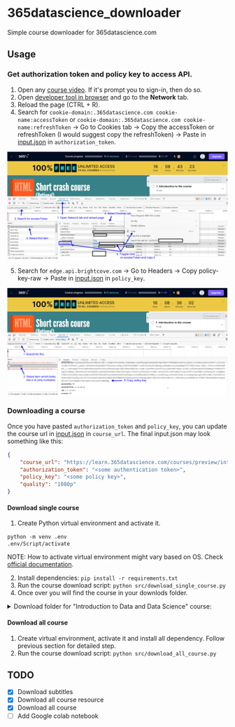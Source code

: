# 365datascience_downloader
Simple course downloader for 365datascience.com

## Usage

### Get authorization token and policy key to access API.

1. Open any [course video](https://learn.365datascience.com/courses/web-scraping-and-api-fundamentals-in-python/what-does-the-course-cover/). If it's prompt you to sign-in, then do so.
2. Open [developer tool in browser](https://www.computerhope.com/issues/ch002153.htm) and go to the **Network** tab.
3. Reload the page (CTRL + R).
4. Search for `cookie-domain:.365datascience.com cookie-name:accessToken` or `cookie-domain:.365datascience.com cookie-name:refreshToken` -> Go to Cookies tab -> Copy the accessToken or refreshToken (I would suggest copy the refreshToken) -> Paste in [input.json](src\365datascience_course_downloader\input.json) in `authorization_token`.

![](static/copy_access_token.png)

5. Search for `edge.api.brightcove.com` -> Go to Headers -> Copy policy-key-raw -> Paste in [input.json](src\365datascience_course_downloader\input.json) in `policy_key`.

![](static/copy_policy_key.png)

### Downloading a course

Once you have pasted `authorization_token` and `policy_key`, you can update the course url in [input.json](src\365datascience_course_downloader\input.json) in `course_url`. The final input.json may look something like this:

```json
{
    "course_url": "https://learn.365datascience.com/courses/preview/intro-to-data-and-data-science/",
    "authorization_token": "<some authentication token>",
    "policy_key": "<some policy key>",
    "quality": "1080p"
}
```

#### Download single course

1. Create Python virtual environment and activate it.

```console
python -m venv .env
.env/Script/activate
```

NOTE: How to activate virtual environment might vary based on OS. Check [official documentation](https://docs.python.org/3/library/venv.html).

2. Install dependencies: `pip install -r requirements.txt`
3. Run the course download script: `python src/download_single_course.py`
4. Once over you will find the course in your downlods folder.

<details>
<summary>Download folder for "Introduction to Data and Data Science" course:</summary>

```
📦365DataScience
 ┗ 📂Introduction to Data and Data Science
 ┃ ┣ 📂1 - The Different Data Science Fields
 ┃ ┃ ┣ 📜1 - Course Introduction.mp4
 ┃ ┃ ┣ 📜10 - An Overview of our Data Science Infographic.mp4
 ┃ ┃ ┣ 📜2 - Why are there so many business and data science buzzwords.mp4
 ┃ ┃ ┣ 📜4 - Analysis vs Analytics.mp4
 ┃ ┃ ┣ 📜6 - Intro to Business Analytics Data Analytics and Data Science.mp4
 ┃ ┃ ┗ 📜8 - Adding Business Intelligence BI Machine Learning ML and Artificial Intelligence AI to the picture.mp4
 ┃ ┣ 📂2 - The Relationship between Different Data Science Fields
 ┃ ┃ ┗ 📜1 - When are Traditional data Big Data BI Traditional Data Science and ML applied.mp4
 ┃ ┣ 📂3 - What is the Purpose of each Data Science field
 ┃ ┃ ┗ 📜1 - Why do we Need each of these Disciplines.mp4
 ┃ ┣ 📂4 - Common Data Science Techniques
 ┃ ┃ ┣ 📜1 - Traditional Data Techniques.mp4
 ┃ ┃ ┣ 📜10 - Traditional Methods Reallife Examples.mp4
 ┃ ┃ ┣ 📜11 - Machine Learning ML Techniques.mp4
 ┃ ┃ ┣ 📜12 - Machine Learning ML Types of Machine Learning.mp4
 ┃ ┃ ┣ 📜14 - Machine Learning ML Reallife Examples.mp4
 ┃ ┃ ┣ 📜3 - Traditional Data Reallife Examples.mp4
 ┃ ┃ ┣ 📜4 - Big Data Techniques.mp4
 ┃ ┃ ┣ 📜5 - Big Data Reallife Examples.mp4
 ┃ ┃ ┣ 📜6 - Business Intelligence BI Techniques.mp4
 ┃ ┃ ┣ 📜8 - Business Intelligence BI Reallife Examples.mp4
 ┃ ┃ ┗ 📜9 - Traditional Methods Techniques.mp4
 ┃ ┣ 📂5 - Common Data Science Tools
 ┃ ┃ ┗ 📜1 - Programming Languages  Software Employed in Data Science  All the Tools You Need.mp4
 ┃ ┣ 📂6 - Data Science Job Positions What do they Involve and What to Look out for
 ┃ ┃ ┗ 📜1 - Data Science Job Positions What do they Involve and What to Look out for.mp4
 ┃ ┗ 📂7 - Dispelling common Misconceptions
 ┃ ┃ ┗ 📜1 - Dispelling Common Misconceptions.mp4
```

</details>

#### Download all course

1. Create virtual environment, activate it and install all dependency. Follow previous section for detailed step.
2. Run the course download script: `python src/download_all_course.py`

## TODO

- [x] Download subtitles
- [x] Download all course resource
- [x] Download all course
- [ ] Add Google colab notebook